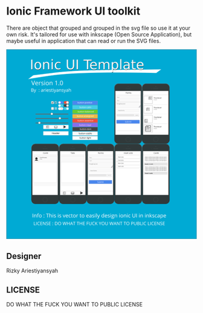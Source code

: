 Ionic Framework UI toolkit
========================================

There are object that grouped and grouped in the svg file so use it at your own risk. It's tailored for use with inkscape (Open Source Application), but maybe useful in application that can read or run the SVG files.

![Ionic UI Elements preview](ionic-ui-preview.png)

## Designer

[](mailto:ariestiyansyah.rizky@gmail.com) Rizky Ariestiyansyah

## LICENSE

DO WHAT THE FUCK YOU WANT TO PUBLIC LICENSE 
